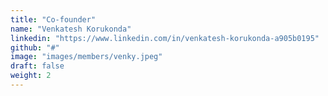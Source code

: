 ```yaml
---
title: "Co-founder"
name: "Venkatesh Korukonda"
linkedin: "https://www.linkedin.com/in/venkatesh-korukonda-a905b0195"
github: "#"
image: "images/members/venky.jpeg"
draft: false
weight: 2
---
```

